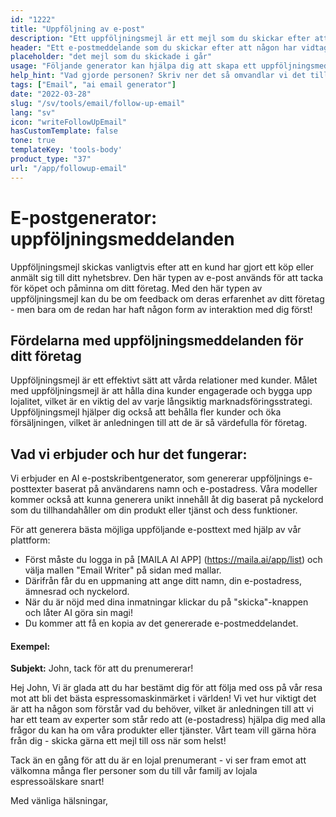 ```yaml
---
id: "1222"
title: "Uppföljning av e-post"
description: "Ett uppföljningsmejl är ett mejl som du skickar efter att någon har vidtagit en åtgärd, t.ex. att prenumerera på ditt nyhetsbrev, ladda ner ett innehåll eller göra ett köp. Syftet med ett uppföljningsmejl är att bygga upp en relation med den person som vidtagit åtgärden och få dem att göra en annan åtgärd, t.ex. att besöka din webbplats, delta i ett evenemang eller göra ett nytt köp."
header: "Ett e-postmeddelande som du skickar efter att någon har vidtagit en åtgärd."
placeholder: "det mejl som du skickade i går"
usage: "Följande generator kan hjälpa dig att skapa ett uppföljningsmeddelande som är skräddarsytt för ditt varumärke."
help_hint: "Vad gjorde personen? Skriv ner det så omvandlar vi det till ett uppföljningsmeddelande."
tags: ["Email", "ai email generator"]
date: "2022-03-28"
slug: "/sv/tools/email/follow-up-email"
lang: "sv"
icon: "writeFollowUpEmail"
hasCustomTemplate: false
tone: true
templateKey: 'tools-body'
product_type: "37"
url: "/app/followup-email"
---
```


# E-postgenerator: uppföljningsmeddelanden

Uppföljningsmejl skickas vanligtvis efter att en kund har gjort ett köp eller anmält sig till ditt nyhetsbrev. Den här typen av e-post används för att tacka för köpet och påminna om ditt företag. Med den här typen av uppföljningsmejl kan du be om feedback om deras erfarenhet av ditt företag - men bara om de redan har haft någon form av interaktion med dig först!


## Fördelarna med uppföljningsmeddelanden för ditt företag


Uppföljningsmejl är ett effektivt sätt att vårda relationer med kunder. Målet med uppföljningsmejl är att hålla dina kunder engagerade och bygga upp lojalitet, vilket är en viktig del av varje långsiktig marknadsföringsstrategi. Uppföljningsmejl hjälper dig också att behålla fler kunder och öka försäljningen, vilket är anledningen till att de är så värdefulla för företag.


## Vad vi erbjuder och hur det fungerar:


Vi erbjuder en AI e-postskribentgenerator, som genererar uppföljnings e-posttexter baserat på användarens namn och e-postadress. Våra modeller kommer också att kunna generera unikt innehåll åt dig baserat på nyckelord som du tillhandahåller om din produkt eller tjänst och dess funktioner.

För att generera bästa möjliga uppföljande e-posttext med hjälp av vår plattform:

- Först måste du logga in på [MAILA AI APP] (https://maila.ai/app/list) och välja mallen "Email Writer" på sidan med mallar.
- Därifrån får du en uppmaning att ange ditt namn, din e-postadress, ämnesrad och nyckelord.
- När du är nöjd med dina inmatningar klickar du på "skicka"-knappen och låter AI göra sin magi!
- Du kommer att få en kopia av det genererade e-postmeddelandet.


#### Exempel:


**Subjekt:** John, tack för att du prenumererar! 

Hej John, 
Vi är glada att du har bestämt dig för att följa med oss på vår resa mot att bli det bästa espressomaskinmärket i världen! Vi vet hur viktigt det är att ha någon som förstår vad du behöver, vilket är anledningen till att vi har ett team av experter som står redo att (e-postadress) hjälpa dig med alla frågor du kan ha om våra produkter eller tjänster. Vårt team vill gärna höra från dig - skicka gärna ett mejl till oss när som helst!


Tack än en gång för att du är en lojal prenumerant - vi ser fram emot att välkomna många fler personer som du till vår familj av lojala espressoälskare snart!

Med vänliga hälsningar, 